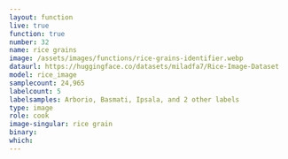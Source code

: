 ```yaml
---
layout: function
live: true
function: true
number: 32
name: rice grains
image: /assets/images/functions/rice-grains-identifier.webp
dataurl: https://huggingface.co/datasets/miladfa7/Rice-Image-Dataset
model: rice_image
samplecount: 24,965
labelcount: 5
labelsamples: Arborio, Basmati, Ipsala, and 2 other labels
type: image
role: cook
image-singular: rice grain
binary: 
which: 
---
```

